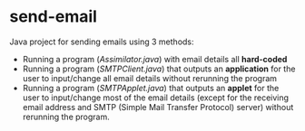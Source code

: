 # send-email
Java project for sending emails using 3 methods:
  - Running a program (*Assimilator.java*) with email details all **hard-coded**  
  - Running a program (*SMTPClient.java*) that outputs an **application** for the user to input/change all email details without rerunning the program
  - Running a program (*SMTPApplet.java*) that outputs an **applet** for the user to input/change most of the email details (except for the receiving email address and SMTP (Simple Mail Transfer Protocol) server) without rerunning the program.
